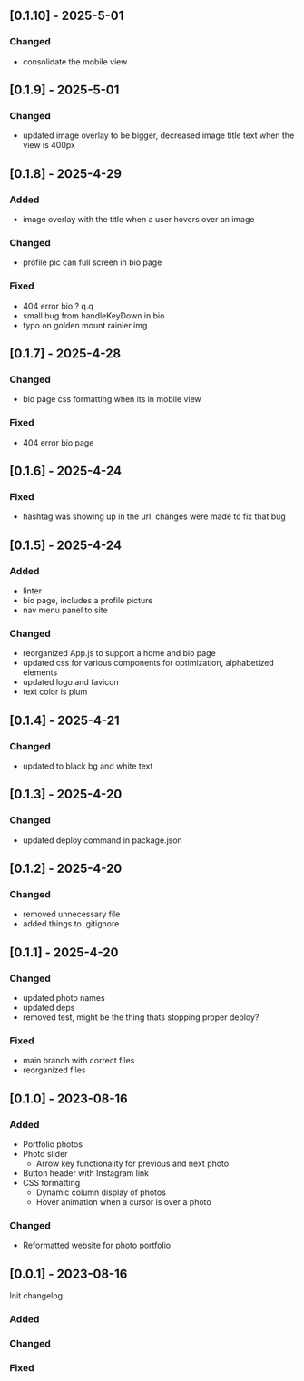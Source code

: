 ## [0.1.10] - 2025-5-01

### Changed

- consolidate the mobile view

## [0.1.9] - 2025-5-01

### Changed

- updated image overlay to be bigger, decreased image title text when the view is 400px

## [0.1.8] - 2025-4-29

### Added

- image overlay with the title when a user hovers over an image

### Changed

- profile pic can full screen in bio page

### Fixed

- 404 error bio ? q.q
- small bug from handleKeyDown in bio
- typo on golden mount rainier img

## [0.1.7] - 2025-4-28

### Changed

- bio page css formatting when its in mobile view

### Fixed

- 404 error bio page

## [0.1.6] - 2025-4-24

### Fixed

- hashtag was showing up in the url. changes were made to fix that bug

## [0.1.5] - 2025-4-24

### Added

- linter
- bio page, includes a profile picture
- nav menu panel to site

### Changed

- reorganized App.js to support a home and bio page
- updated css for various components for optimization, alphabetized elements
- updated logo and favicon
- text color is plum

## [0.1.4] - 2025-4-21

### Changed

- updated to black bg and white text

## [0.1.3] - 2025-4-20

### Changed

- updated deploy command in package.json

## [0.1.2] - 2025-4-20

### Changed

- removed unnecessary file
- added things to .gitignore

## [0.1.1] - 2025-4-20

### Changed

- updated photo names
- updated deps
- removed test, might be the thing thats stopping proper deploy?

### Fixed

- main branch with correct files
- reorganized files

## [0.1.0] - 2023-08-16

### Added

- Portfolio photos
- Photo slider
  - Arrow key functionality for previous and next photo
- Button header with Instagram link
- CSS formatting
  - Dynamic column display of photos
  - Hover animation when a cursor is over a photo

### Changed

- Reformatted website for photo portfolio

## [0.0.1] - 2023-08-16

Init changelog

### Added

### Changed

### Fixed
